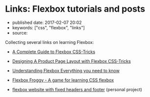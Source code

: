 # Links: Flexbox tutorials and posts

- published date: 2017-02-07 20:02
- keywords: ["css", "flexbox", "links"]
- source: 



Collecting several links on learning Flexbox:

* [A Complete Guide to Flexbox  CSS-Tricks](https://css-tricks.com/snippets/css/a-guide-to-flexbox/)
* [Designing A Product Page Layout with Flexbox  CSS-Tricks](https://css-tricks.com/designing-a-product-page-layout-with-flexbox/)
* [Understanding Flexbox Everything you need to know](https://medium.freecodecamp.com/understanding-flexbox-everything-you-need-to-know-b4013d4dc9af#.dqbu8so8a)
* [Flexbox Froggy - A game for learning CSS flexbox](http://flexboxfroggy.com/)

* [flexbox website with fixed headers and footer](http://swaac.tamouse.org/css/2016/12/04/flexbox-website-with-fixed-headers-and-footer/) (personal
  project)

